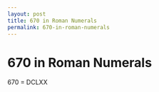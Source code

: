 ```yaml
---
layout: post
title: 670 in Roman Numerals
permalink: 670-in-roman-numerals
---
```


# 670 in Roman Numerals

670 = DCLXX
